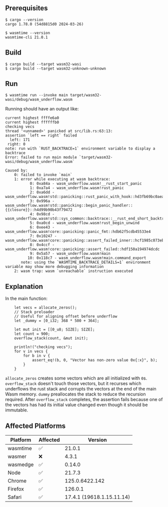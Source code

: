 ## Prerequisites

```
$ cargo --version
cargo 1.78.0 (54d8815d0 2024-03-26)

$ wasmtime --version
wasmtime-cli 21.0.1
```

## Build
```
$ cargo build --target wasm32-wasi
$ cargo build --target wasm32-unknown-unknown
```

## Run
```
$ wasmtime run --invoke main target/wasm32-wasi/debug/wasm_underflow.wasm
```

Running should have an output like:
```
current highest ffffe6a0
current highest ffffffb0
checking vecs
thread '<unnamed>' panicked at src/lib.rs:63:13:
assertion `left == right` failed
  left: 171
 right: 0
note: run with `RUST_BACKTRACE=1` environment variable to display a backtrace
Error: failed to run main module `target/wasm32-wasi/debug/wasm_underflow.wasm`

Caused by:
    0: failed to invoke `main`
    1: error while executing at wasm backtrace:
           0: 0xa84a - wasm_underflow.wasm!__rust_start_panic
           1: 0xa7a4 - wasm_underflow.wasm!rust_panic
           2: 0xa6dd - wasm_underflow.wasm!std::panicking::rust_panic_with_hook::hd3fb69bc0aea298a
           3: 0x996a - wasm_underflow.wasm!std::panicking::begin_panic_handler::{{closure}}::h4d99b90b43f79472
           4: 0x98cd - wasm_underflow.wasm!std::sys_common::backtrace::__rust_end_short_backtrace::h5691573a73161cb1
           5: 0xa0cd - wasm_underflow.wasm!rust_begin_unwind
           6: 0xee43 - wasm_underflow.wasm!core::panicking::panic_fmt::hdb62f5cdb45533e4
           7: 0x10247 - wasm_underflow.wasm!core::panicking::assert_failed_inner::hcf1985c073eb6fd3
           8: 0x4ccf - wasm_underflow.wasm!core::panicking::assert_failed::hdf150a194974dcdc
           9: 0x5a57 - wasm_underflow.wasm!main
          10: 0x118c7 - wasm_underflow.wasm!main.command_export
       note: using the `WASMTIME_BACKTRACE_DETAILS=1` environment variable may show more debugging information
    2: wasm trap: wasm `unreachable` instruction executed

```


## Explanation
In the main function:
```
    let vecs = allocate_zeros();
    // Stack preloader
    // Useful for aligning offset before underflow
    let _dummy = [0_i32; 368 * 500 + 364];

    let mut init = [[0_u8; SIZE]; SIZE];
    let count = 900;
    overflow_stack(count, &mut init);

    println!("checking vecs");
    for v in vecs {
        for b in v {
            assert_eq!(b, 0, "Vector has non-zero value 0x{:x}", b);
        }
    }
```
`allocate_zeros` creates some vectors which are all initialized with `0`s.
`overflow_stack` doesn't touch those vectors, but it recurses which underflows the rust stack and corrupts the vectors at the end of the main Wasm memory. `dummy` preallocates the stack to reduce the recursion required. After `overflow_stack` completes, the assertion fails because one of the vectors has had its initial value changed even though it should be immutable.

## Affected Platforms

| Platform | Affected | Version                   |
| -------- | -------- | ------------------------- |
| wasmtime | ✅        | 21.0.1                    |
| wasmer   | ❌        | 4.3.1                     |
| wasmedge | ✅        | 0.14.0                    |
| Node     | ✅        | 21.7.3                    |
| Chrome   | ✅        | 125.0.6422.142            |
| Firefox  | ✅        | 126.0.1                   |
| Safari   | ✅        | 17.4.1 (19618.1.15.11.14) |
